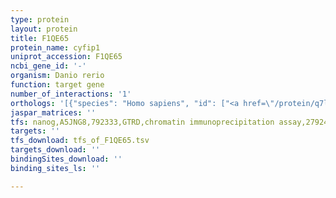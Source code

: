```yaml
---
type: protein
layout: protein
title: F1QE65
protein_name: cyfip1
uniprot_accession: F1QE65
ncbi_gene_id: '-'
organism: Danio rerio
function: target gene
number_of_interactions: '1'
orthologs: '[{"species": "Homo sapiens", "id": ["<a href=\"/protein/q7l576\">Q7L576</a>"]}, {"species": "Mus musculus", "id": ["<a href=\"/protein/q7tmb8\">Q7TMB8</a>"]}, {"species": "Rattus norvegicus", "id": ["<a href=\"/protein/d4a8h8\">D4A8H8</a>"]}, {"species": "Drosophila melanogaster", "id": ["<a href=\"/protein/q9vf87\">Q9VF87</a>"]}, {"species": "Caenorhabditis elegans", "id": ["<a href=\"/protein/o44518\">O44518</a>"]}]'
jaspar_matrices: ''
tfs: nanog,A5JNG8,792333,GTRD,chromatin immunoprecipitation assay,27924024%5Buid%5D,No
targets: ''
tfs_download: tfs_of_F1QE65.tsv
targets_download: ''
bindingSites_download: ''
binding_sites_ls: ''

---
```

